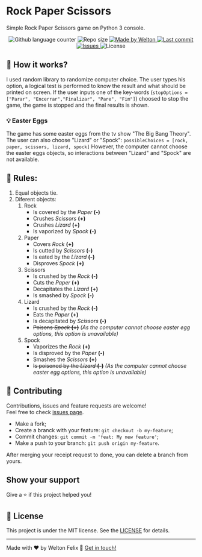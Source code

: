 # Rock Paper Scissors
Simple Rock Paper Scissors game on Python 3 console.

<p align="center">
  <img alt="Github language counter" src="https://img.shields.io/github/languages/count/weltonfelix/RockPaperScissors?color=%2304D361">

  <img alt="Repo size" src="https://img.shields.io/github/repo-size/weltonfelix/RockPaperScissors">
	
  <a href="https://www.github.com/weltonfelix">
    <img alt="Made by Welton" src="https://img.shields.io/badge/Made%20by-Welton-%2304D361">
  </a>

  <a href="https://github.com/weltonfelix/RockPaperScissors/commits/master">
    <img alt="Last commit" src="https://img.shields.io/github/last-commit/weltonfelix/RockPaperScissors">
  </a>

  <a href="https://github.com/weltonfelix/omnistack11/issues">
    <img alt="Issues" src="https://img.shields.io/github/issues/weltonfelix/RockPaperScissors">
  </a>
  <img alt="License" src="https://img.shields.io/badge/license-MIT-brightgreen">
</p>

## :wrench: How it works?
  I used random library to randomize computer choice.
  The user types his option, a logical test is performed to know the result and what should be printed on screen. If the user inputs one of the key-words (```stopOptions = ["Parar", "Encerrar","Finalizar", "Pare", "Fim"]```) choosed to stop the game, the game is stopped and the final results is shown.
  
### :bulb: Easter Eggs
  The game has some easter eggs from the tv show "The Big Bang Theory". The user can also choose "Lizard" or "Spock": ``` possibleChoices = [rock, paper, scissors, lizard, spock] ```
  However, the computer cannot choose the easter eggs objects, so interactions between "Lizard" and "Spock" are not available.
  
## :notebook: Rules:
  1. Equal objects tie.
  2. Diferent objects:
     1. Rock
          * Is covered by the _Paper_ **(-)**           
          * Crushes _Scissors_ __(+)__           
          * Crushes _Lizard_ **(+)**           
          * Is vaporized by _Spock_ __(-)__          
     2. Paper
          * Covers _Rock_ **(+)**
          * Is cutted by _Scissors_ **(-)**
          * Is eated by the *Lizard* **(-)**
          * Disproves _Spock_ __(+)__          
     3. Scissors
          * Is crushed by the *Rock* __(-)__
          * Cuts the *Paper* **(+)**
          * Decapitates the _Lizard_ __(+)__
          * Is smashed by _Spock_ __(-)__      
     4. Lizard
          * Is crushed by the *Rock* __(-)__
          * Eats the _Paper_ **(+)**
          * Is decapitated by *Scissors* **(-)**
          * ~~Poisons *Spock* **(+)**~~ *(As the computer cannot choose easter egg options, this option is unavailable)*      
     5. Spock
          * Vaporizes the _Rock_ __(+)__
          * Is disproved by the _Paper_ **(-)**
          * Smashes the _Scissors_ **(+)**
          * ~~Is poisoned by the _Lizard_ **(-)**~~ *(As the computer cannot choose easter egg options, this option is unavailable)*

## 🤝 Contributing

Contributions, issues and feature requests are welcome!<br />Feel free to check [issues page](https://github.com/weltonfelix/RockPaperScissors/issues).
- Make a fork;
- Create a branck with your feature: `git checkout -b my-feature`;
- Commit changes: `git commit -m 'feat: My new feature'`;
- Make a push to your branch: `git push origin my-feature`.

After merging your receipt request to done, you can delete a branch from yours.

## Show your support

Give a ⭐️ if this project helped you!

## :memo: License

This project is under the MIT license. See the [LICENSE](LICENSE.md) for details.

---

Made with ♥ by Welton Felix :wave: [Get in touch!](https://github.com/weltonfelix)
